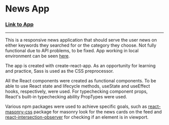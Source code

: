 # News App

### [Link to App](https://onurbuldukoglu.github.io/News-App/)
---
This is a responsive news application that should serve the user news on either keywords they searched for or the category they choose. Not fully functional due to API problems, to be fixed. App working in local environment can be seen [here](https://streamable.com/eziw4a).

The app is created with create-react-app. As an opportunity for learning and practice, Sass is used as the CSS preprocessor.

All the React components were created as functional components. To be able to use React state and lifecycle methods, useState and useEffect hooks, respectively, were used. For typechecking component props, React's built-in typechecking ability PropTypes were used. 

Various npm packages were used to achieve specific goals, such as [react-masonry-css](https://www.npmjs.com/package/react-masonry-css) package for masonry look for the news cards on the feed and [react-intersection-observer](https://www.npmjs.com/package/react-intersection-observer) for checking if an element is in viewport.
